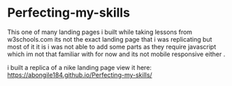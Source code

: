 # Perfecting-my-skills
This one of many landing pages i built while taking lessons from w3schools.com
its not the exact landing page that i was replicating but most of it it is 
i was not able to add some parts as they require javascript which im not that familiar with for now
and its not mobile responsive either .

i built a replica of a nike landing page view it here: https://abongile184.github.io/Perfecting-my-skills/
